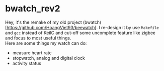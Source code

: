 # bwatch_rev2
Hey, it's the remake of my old project (bwatch)[https://github.com/HoangViet93/beewatch]. I re-design it by use `Makefile` and `gcc` instead
of KeilC and cut-off some uncomplete feature like zigbee and focus to most useful things. </br>
Here are some things my watch can do:
- measure heart rate
- stopwatch, analog and digital clock
- activity status
